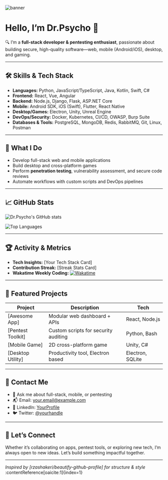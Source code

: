 <!-- Banner -->
![banner](https://your-banner-image-url)

# Hello, I’m **Dr.Psycho** 👋

🔍 I’m a **full-stack developer & pentesting enthusiast**, passionate about building secure, high-quality software—web, mobile (Android/iOS), desktop, and gaming.

---

## 🛠️ Skills & Tech Stack

- **Languages:** Python, JavaScript/TypeScript, Java, Kotlin, Swift, C#
- **Frontend:** React, Vue, Angular
- **Backend:** Node.js, Django, Flask, ASP.NET Core
- **Mobile:** Android SDK, iOS (Swift), Flutter, React Native
- **Desktop/Games:** Electron, Unity, Unreal Engine
- **DevOps/Security:** Docker, Kubernetes, CI/CD, OWASP, Burp Suite
- **Databases & Tools:** PostgreSQL, MongoDB, Redis, RabbitMQ, Git, Linux, Postman

---

## 🚀 What I Do

- Develop full-stack web and mobile applications
- Build desktop and cross-platform games
- Perform **penetration testing**, vulnerability assessment, and secure code reviews
- Automate workflows with custom scripts and DevOps pipelines

---

## 📈 GitHub Stats

![Dr.Psycho's GitHub stats](https://github-readme-stats.vercel.app/api?username=yourusername&show_icons=true&theme=radical)

![Top Languages](https://github-readme-stats.vercel.app/api/top-langs/?username=yourusername&layout=compact&theme=radical)

---

## 🏆 Activity & Metrics

- **Tech Insights:** [Your Tech Stack Card]
- **Contribution Streak:** [Streak Stats Card]
- **Wakatime Weekly Coding:**
  [![Wakatime](https://wakatime.com/badge/user/your-wakatime-id.svg)](https://wakatime.com/@your-wakatime-id)

---

## 📌 Featured Projects

| Project | Description | Tech |
|--------|-------------|------|
| [Awesome App] | Modular web dashboard + APIs | React, Node.js |
| [Pentest Toolkit] | Custom scripts for security auditing | Python, Bash |
| [Mobile Game] | 2D cross-platform game | Unity, C# |
| [Desktop Utility] | Productivity tool, Electron based | Electron, SQLite |

---

## 💼 Contact Me

- 💬 Ask me about full-stack, mobile, or pentesting
- 📬 Email: [your.email@example.com](mailto:your.email@example.com)
- 🔗 LinkedIn: [YourProfile](https://linkedin.com/in/yourprofile)
- 🐦 Twitter: [@yourhandle](https://twitter.com/yourhandle)

---

## 🤝 Let’s Connect

Whether it’s collaborating on apps, pentest tools, or exploring new tech, I’m always open to new ideas. Let’s build something impactful together.

---

*Inspired by [rzashakeri/beautify-github-profile] for structure & style* :contentReference[oaicite:1]{index=1}

